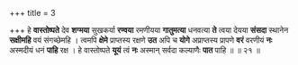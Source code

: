+++
title = 3

+++
हे **वास्तोष्पते** देव **शग्मया** सुखकर्या **रण्वया** रमणीयया **गातुमत्या** धनवत्या **ते** त्वया देयया **संसदा** स्थानेन **सक्षीमहि** वयं संगच्छेमहि । त्वमपि **क्षेमे** प्राप्तस्य रक्षणे **उत** अपि च **योगे** अप्राप्तस्य प्रापणे **वरं** वरणीयं **नः** अस्मदीयं धनं **पाहि** रक्ष । हे वास्तोष्पते **यूयं** त्वं **नः** अस्मान् सर्वदा कल्याणैः **पात** पाहि ॥ ॥ २१ ॥